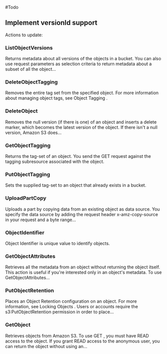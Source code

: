 #Todo

## Implement versionId support

Actions to update:

### ListObjectVersions
Returns metadata about all versions of the objects in a bucket. You can also use request parameters as selection criteria to return metadata about a subset of all the object...

### DeleteObjectTagging
Removes the entire tag set from the specified object. For more information about managing object tags, see Object Tagging .

### DeleteObject
Removes the null version (if there is one) of an object and inserts a delete marker, which becomes the latest version of the object. If there isn't a null version, Amazon S3 does...

### GetObjectTagging
Returns the tag-set of an object. You send the GET request against the tagging subresource associated with the object.

### PutObjectTagging
Sets the supplied tag-set to an object that already exists in a bucket.

### UploadPartCopy
Uploads a part by copying data from an existing object as data source. You specify the data source by adding the request header x-amz-copy-source in your request and a byte range...

### ObjectIdentifier
Object Identifier is unique value to identify objects.

### GetObjectAttributes
Retrieves all the metadata from an object without returning the object itself. This action is useful if you're interested only in an object's metadata. To use GetObjectAttributes...

### PutObjectRetention
Places an Object Retention configuration on an object. For more information, see Locking Objects . Users or accounts require the s3:PutObjectRetention permission in order to place...

### GetObject
Retrieves objects from Amazon S3. To use GET , you must have READ access to the object. If you grant READ access to the anonymous user, you can return the object without using an...



